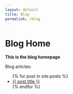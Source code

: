 ```yaml
---
layout: default
title: Blog
permalink: /blog
---
```


# Blog Home

**This is the blog homepage**

Blog articles:

<ul>
  {% for post in site.posts %}
    <li>
      <a href="{{ post.url }}">{{ post.title }}</a>
    </li>
  {% endfor %}
</ul>
